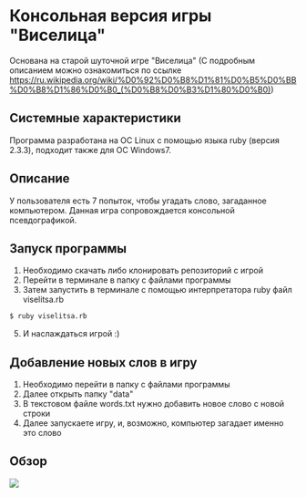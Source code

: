 # Консольная версия игры "Виселица"
Основана на старой шуточной игре "Виселица" (С подробным описанием можно ознакомиться по ссылке https://ru.wikipedia.org/wiki/%D0%92%D0%B8%D1%81%D0%B5%D0%BB%D0%B8%D1%86%D0%B0_(%D0%B8%D0%B3%D1%80%D0%B0))

## Системные характеристики
Программа разработана на ОС Linux с помощью языка ruby (версия 2.3.3), подходит также для ОС Windows7.

## Описание
У пользователя есть 7 попыток, чтобы угадать слово, загаданное компьютером.
Данная игра сопровождается консольной псевдографикой.

## Запуск программы
1. Необходимо скачать либо клонировать репозиторий с игрой
2. Перейти в терминале в папку с файлами программы
3. Затем запустить в терминале с помощью интерпретатора ruby файл viselitsa.rb
```bash
$ ruby viselitsa.rb
```
5. И наслаждаться игрой :)

## Добавление новых слов в игру
1. Необходимо перейти в папку с файлами программы
2. Далее открыть папку "data"
3. В текстовом файле words.txt нужно добавить новое слово с новой строки 
4. Далее запускаете игру, и, возможно, компьютер загадает именно это слово

## Обзор
![](https://wmpics.pics/di-YGO1.gif)
